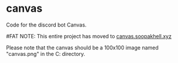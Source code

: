 # canvas
Code for the discord bot Canvas.

#FAT NOTE:
This entire project has moved to [canvas.soopakhell.xyz](http://www.soopakhell.xyz)

Please note that the canvas should be a 100x100 image named "canvas.png" in the C: directory.
